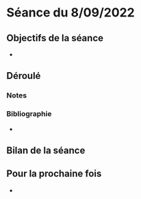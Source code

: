 # Séance du 8/09/2022

## Objectifs de la séance
- 

## Déroulé

### Notes

### Bibliographie
- 

## Bilan de la séance

## Pour la prochaine fois
- 